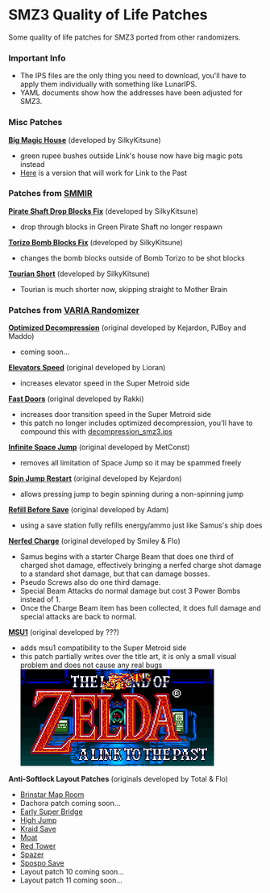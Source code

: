 # SMZ3 Quality of Life Patches
Some quality of life patches for SMZ3 ported from other randomizers.

### Important Info
- The IPS files are the only thing you need to download, you'll have to apply them individually with something like LunarIPS.
- YAML documents show how the addresses have been adjusted for SMZ3.

### Misc Patches
[**Big Magic House**](Other%20Patches/BigMagicHouse_smz3.ips "BigMagicHouse_smz3.ips") (developed by SilkyKitsune)
- green rupee bushes outside Link's house now have big magic pots instead
- [Here](Other%20Patches/BigMagicHouse.ips "BigMagicHouse.ips") is a version that will work for Link to the Past

### Patches from [SMMIR](https://github.com/SilkyKitsune/SuperMetroidRandomizer "Super Metroid Major Item Randomizer")
[**Pirate Shaft Drop Blocks Fix**](Other%20Patches/PirateShaftDropBlocksFix_smz3.ips "PirateShaftDropBlocksFix_smz3.ips") (developed by SilkyKitsune)
- drop through blocks in Green Pirate Shaft no longer respawn

[**Torizo Bomb Blocks Fix**](Other%20Patches/TorizoBombBlocksFix_smz3.ips "TorizoBombBlocksFix_smz3.ips") (developed by SilkyKitsune)
- changes the bomb blocks outside of Bomb Torizo to be shot blocks

[**Tourian Short**](Other%20Patches/TourianShort_smz3.ips "TourianShort_smz3.ips") (developed by SilkyKitsune)
- Tourian is much shorter now, skipping straight to Mother Brain

### Patches from [VARIA Randomizer](https://github.com/theonlydude/RandomMetroidSolver/tree/master "VARIA Randomizer")
[**Optimized Decompression**](VARIA%20Patches/decompression_smz3.ips "decompression_smz3.ips") (original developed by Kejardon, PJBoy and Maddo)
- coming soon...

[**Elevators Speed**](VARIA%20Patches/elevators_speed_smz3.ips "elevators_speed_smz3.ips") (original developed by Lioran)
- increases elevator speed in the Super Metroid side

[**Fast Doors**](VARIA%20Patches/fast_doors_smz3.ips "fast_doors_smz3.ips") (original developed by Rakki)
- increases door transition speed in the Super Metroid side
- this patch no longer includes optimized decompression, you'll have to compound this with [decompression_smz3.ips](VARIA%20Patches/decompression_smz3.ips "decompression_smz3.ips")

[**Infinite Space Jump**](VARIA%20Patches/Infinite_Space_Jump_smz3.ips "Infinite_Space_Jump_smz3.ips") (original developed by MetConst)
- removes all limitation of Space Jump so it may be spammed freely
	
[**Spin Jump Restart**](VARIA%20Patches/spinjumprestart_smz3.ips "spinjumprestart_smz3.ips") (original developed by Kejardon)
- allows pressing jump to begin spinning during a non-spinning jump 

[**Refill Before Save**](VARIA%20Patches/refill_before_save_smz3.ips "refill_before_save_smz3.ips") (original developed by Adam)
- using a save station fully refills energy/ammo just like Samus's ship does

[**Nerfed Charge**](VARIA%20Patches/nerfed_charge_smz3.ips "nerfed_charge_smz3.ips") (original developed by Smiley & Flo)
- Samus begins with a starter Charge Beam that does one third of charged shot damage, effectively bringing a nerfed charge shot damage to a standard shot damage, but that can damage bosses.
- Pseudo Screws also do one third damage.
- Special Beam Attacks do normal damage but cost 3 Power Bombs instead of 1.
- Once the Charge Beam item has been collected, it does full damage and special attacks are back to normal.

[**MSU1**](VARIA%20Patches/supermetroid_msu1_smz3.ips "supermetroid_msu1_smz3.ips") (original developed by ???)
- adds msu1 compatibility to the Super Metroid side
- this patch partially writes over the title art, it is only a small visual problem and does not cause any real bugs
![alt text](images/supermetroid_msu1_smz3_title.png "SMZ3 title with MSU1 patch applied")

**Anti-Softlock Layout Patches** (originals developed by Total & Flo)
- [Brinstar Map Room](VARIA%20Patches/Anti-Softlock/brinstar_map_room_smz3.ips "brinstar_map_room_smz3.ips")
- Dachora patch coming soon...
- [Early Super Bridge](VARIA%20Patches/Anti-Softlock/early_super_bridge_smz3.ips "early_super_bridge_smz3.ips")
- [High Jump](VARIA%20Patches/Anti-Softlock/high_jump_smz3.ips "high_jump_smz3.ips")
- [Kraid Save](VARIA%20Patches/Anti-Softlock/kraid_save_smz3.ips "kraid_save_smz3.ips")
- [Moat](VARIA%20Patches/Anti-Softlock/moat_smz3.ips "moat_smz3.ips")
- [Red Tower](VARIA%20Patches/Anti-Softlock/red_tower_smz3.ips "red_tower_smz3.ips")
- [Spazer](VARIA%20Patches/Anti-Softlock/spazer_smz3.ips "spazer_smz3.ips")
- [Spospo Save](VARIA%20Patches/Anti-Softlock/spospo_save_smz3.ips "spospo_save_smz3.ips")
- Layout patch 10 coming soon...
- Layout patch 11 coming soon...